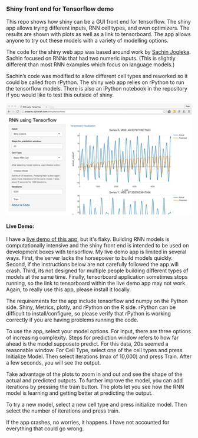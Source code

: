 ### **Shiny front end for Tensorflow demo**

This repo shows how shiny can be a GUI front end for tensorflow. The shiny app allows trying different inputs, RNN cell types, and even optimizers. The results are shown with plots as well as a link to tensorboard. The app allows anyone to try out these models with a variety of modelling options.

The code for the shiny web app was based around work by [Sachin Jogleka](https://codesachin.wordpress.com/2016/01/23/predicting-trigonometric-waves-few-steps-ahead-with-lstms-in-tensorflow/). Sachin focused on RNNs that had two numeric inputs.  (This is slightly different than most RNN examples which focus on language models.)

Sachin’s code was modified to allow different cell types and reworked so it could be called from rPython. The shiny web app relies on rPython to run the tensorflow models.  There is also an iPython notebook in the repository if you would like to test this outside of shiny.

 ![shiny_tensor](images/shiny_tensor.jpg)

#### Live Demo:

I have a [live demo of this app](http://projects.rajivshah.com/shiny/tensorflow/), but it's flaky.  Building RNN models is computationally intensive and the shiny front end is intended to be used on development boxes with tensorflow.  My live demo app is limited in several ways. First, the server lacks the horsepower to build models quickly.  Second, if the instructions below are not carefully followed the app will crash.  Third, its not designed for multiple people building different types of models at the same time. Finally, tensorboard application sometimes stops running, so the link to tensorboard within the live demo app may not work.  Again, to really use this app, please install it locally.

The requirements for the app include tensorflow and numpy on the Python side.  Shiny, Metrics, plotly, and rPython on the R side. rPython can be difficult to install/configure, so please verify that rPython is working correctly if you are having problems running the code.

To use the app, select your model options. For input, there are three options of increasing complexity. Steps for prediction window refers to how far ahead is the model supposeto predict. For this data, 20s seemed a reasonable window.  For Cell Type, select one of the cell types and press Initialize Model.  Then select iterations (max of 10,000) and press Train.  After a few seconds, you will see the output.  

Take advantage of the plots to zoom in and out and see the shape of the actual and predicted outputs. To further improve the model, you can add iterations by pressing the train button.  The plots let you see how the RNN model is learning and getting better at predicting the output.

To try a new model, select a new cell type and press initialize model.  Then select the number of iterations and press train.

If the app crashes, no worries, it happens.  I have not accounted for everything that could go wrong. 
